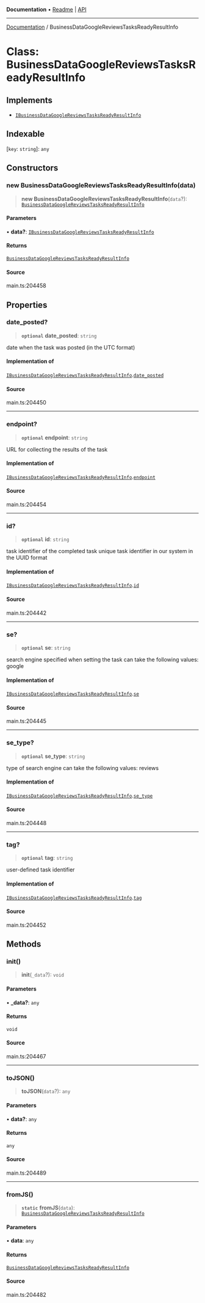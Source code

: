 **Documentation** • [Readme](../README.md) \| [API](../globals.md)

***

[Documentation](../README.md) / BusinessDataGoogleReviewsTasksReadyResultInfo

# Class: BusinessDataGoogleReviewsTasksReadyResultInfo

## Implements

- [`IBusinessDataGoogleReviewsTasksReadyResultInfo`](../interfaces/IBusinessDataGoogleReviewsTasksReadyResultInfo.md)

## Indexable

 \[`key`: `string`\]: `any`

## Constructors

### new BusinessDataGoogleReviewsTasksReadyResultInfo(data)

> **new BusinessDataGoogleReviewsTasksReadyResultInfo**(`data`?): [`BusinessDataGoogleReviewsTasksReadyResultInfo`](BusinessDataGoogleReviewsTasksReadyResultInfo.md)

#### Parameters

• **data?**: [`IBusinessDataGoogleReviewsTasksReadyResultInfo`](../interfaces/IBusinessDataGoogleReviewsTasksReadyResultInfo.md)

#### Returns

[`BusinessDataGoogleReviewsTasksReadyResultInfo`](BusinessDataGoogleReviewsTasksReadyResultInfo.md)

#### Source

main.ts:204458

## Properties

### date\_posted?

> **`optional`** **date\_posted**: `string`

date when the task was posted (in the UTC format)

#### Implementation of

[`IBusinessDataGoogleReviewsTasksReadyResultInfo`](../interfaces/IBusinessDataGoogleReviewsTasksReadyResultInfo.md).[`date_posted`](../interfaces/IBusinessDataGoogleReviewsTasksReadyResultInfo.md#date_posted)

#### Source

main.ts:204450

***

### endpoint?

> **`optional`** **endpoint**: `string`

URL for collecting the results of the task

#### Implementation of

[`IBusinessDataGoogleReviewsTasksReadyResultInfo`](../interfaces/IBusinessDataGoogleReviewsTasksReadyResultInfo.md).[`endpoint`](../interfaces/IBusinessDataGoogleReviewsTasksReadyResultInfo.md#endpoint)

#### Source

main.ts:204454

***

### id?

> **`optional`** **id**: `string`

task identifier of the completed task
unique task identifier in our system in the UUID format

#### Implementation of

[`IBusinessDataGoogleReviewsTasksReadyResultInfo`](../interfaces/IBusinessDataGoogleReviewsTasksReadyResultInfo.md).[`id`](../interfaces/IBusinessDataGoogleReviewsTasksReadyResultInfo.md#id)

#### Source

main.ts:204442

***

### se?

> **`optional`** **se**: `string`

search engine specified when setting the task
can take the following values: google

#### Implementation of

[`IBusinessDataGoogleReviewsTasksReadyResultInfo`](../interfaces/IBusinessDataGoogleReviewsTasksReadyResultInfo.md).[`se`](../interfaces/IBusinessDataGoogleReviewsTasksReadyResultInfo.md#se)

#### Source

main.ts:204445

***

### se\_type?

> **`optional`** **se\_type**: `string`

type of search engine
can take the following values: reviews

#### Implementation of

[`IBusinessDataGoogleReviewsTasksReadyResultInfo`](../interfaces/IBusinessDataGoogleReviewsTasksReadyResultInfo.md).[`se_type`](../interfaces/IBusinessDataGoogleReviewsTasksReadyResultInfo.md#se_type)

#### Source

main.ts:204448

***

### tag?

> **`optional`** **tag**: `string`

user-defined task identifier

#### Implementation of

[`IBusinessDataGoogleReviewsTasksReadyResultInfo`](../interfaces/IBusinessDataGoogleReviewsTasksReadyResultInfo.md).[`tag`](../interfaces/IBusinessDataGoogleReviewsTasksReadyResultInfo.md#tag)

#### Source

main.ts:204452

## Methods

### init()

> **init**(`_data`?): `void`

#### Parameters

• **\_data?**: `any`

#### Returns

`void`

#### Source

main.ts:204467

***

### toJSON()

> **toJSON**(`data`?): `any`

#### Parameters

• **data?**: `any`

#### Returns

`any`

#### Source

main.ts:204489

***

### fromJS()

> **`static`** **fromJS**(`data`): [`BusinessDataGoogleReviewsTasksReadyResultInfo`](BusinessDataGoogleReviewsTasksReadyResultInfo.md)

#### Parameters

• **data**: `any`

#### Returns

[`BusinessDataGoogleReviewsTasksReadyResultInfo`](BusinessDataGoogleReviewsTasksReadyResultInfo.md)

#### Source

main.ts:204482
